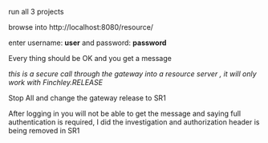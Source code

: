 run all 3 projects

browse into http://localhost:8080/resource/

enter username: **user** and password: **password** 

Every thing should be OK and you get a message 

_this is a secure call through the gateway into a resource server , it will only work with Finchley.RELEASE_

Stop All and change the gateway release to SR1

After logging in you will not be able to get the message and saying full authentication is required, 
I did the investigation and authorization header is being removed in SR1
